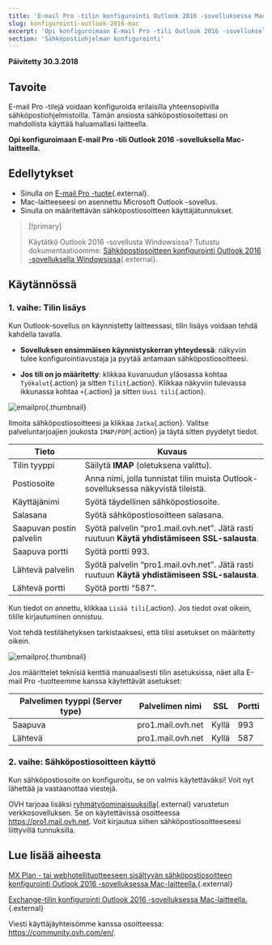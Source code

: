 ```yaml
---
title: 'E-mail Pro -tilin konfigurointi Outlook 2016 -sovelluksessa Mac-laitteella'
slug: konfigurointi-outlook-2016-mac
excerpt: 'Opi konfiguroimaan E-mail Pro -tili Outlook 2016 -sovelluksella Mac-laitteella'
section: 'Sähköpostiohjelman konfigurointi'
---
```


**Päivitetty 30.3.2018**

## Tavoite

E-mail Pro -tilejä voidaan konfiguroida erilaisilla yhteensopivilla sähköpostiohjelmistoilla. Tämän ansiosta sähköpostiosoitettasi on mahdollista käyttää haluamallasi laitteella.

**Opi konfiguroimaan E-mail Pro -tili Outlook 2016 -sovelluksella Mac-laitteella.**

## Edellytykset

- Sinulla on [E-mail Pro -tuote](https://www.ovh-hosting.fi/sahkopostit/email-pro/){.external}.
- Mac-laitteeseesi on asennettu Microsoft Outlook -sovellus.
- Sinulla on määritettävän sähköpostiosoitteen käyttäjätunnukset.

> [!primary]
>
> Käytätkö Outlook 2016 -sovellusta Windowsissa? Tutustu dokumentaatioomme: [Sähköpostiosoitteen konfigurointi Outlook 2016 -sovelluksella Windowsissa](https://docs.ovh.com/fi/emails-pro/konfigurointi-outlook-2016/){.external}.
>

## Käytännössä

### 1. vaihe: Tilin lisäys

Kun Outlook-sovellus on käynnistetty laitteessasi, tilin lisäys voidaan tehdä kahdella tavalla.

- **Sovelluksen ensimmäisen käynnistyskerran yhteydessä**: näkyviin tulee konfigurointiavustaja ja pyytää antamaan sähköpostiosoitteesi.

- **Jos tili on jo määritetty**: klikkaa kuvaruudun yläosassa kohtaa `Työkalut`{.action} ja sitten `Tilit`{.action}. Klikkaa näkyviin tulevassa ikkunassa kohtaa `+`{.action} ja sitten `Uusi tili`{.action}.

![emailpro](images/configuration-outlook-2016-mac-step1.png){.thumbnail}

Ilmoita sähköpostiosoitteesi ja klikkaa `Jatka`{.action}. Valitse palveluntarjoajien joukosta `IMAP/POP`{.action} ja täytä sitten pyydetyt tiedot.

|Tieto|Kuvaus|
|---|---|
|Tilin tyyppi|Säilytä **IMAP** (oletuksena valittu).|
|Postiosoite|Anna nimi, jolla tunnistat tilin muista Outlook-sovelluksessa näkyvistä tileistä.|
|Käyttäjänimi|Syötä täydellinen sähköpostiosoite.|
|Salasana|Syötä sähköpostiosoitteen salasana.|
|Saapuvan postin palvelin|Syötä palvelin “pro1.mail.ovh.net”. Jätä rasti ruutuun **Käytä yhdistämiseen SSL-salausta**.|
|Saapuva portti|Syötä portti 993.|
|Lähtevä palvelin|Syötä palvelin “pro1.mail.ovh.net”. Jätä rasti ruutuun **Käytä yhdistämiseen SSL-salausta**.|
|Lähtevä portti|Syötä portti “587”.|

Kun tiedot on annettu, klikkaa `Lisää tili`{.action}. Jos tiedot ovat oikein, tilille kirjautuminen onnistuu.

Voit tehdä testilähetyksen tarkistaaksesi, että tilisi asetukset on määritetty oikein.

![emailpro](images/configuration-outlook-2016-mac-step2.png){.thumbnail}

Jos määrittelet teknisiä kenttiä manuaalisesti tilin asetuksissa, näet alla E-mail Pro -tuotteemme kanssa käytettävät asetukset:

|Palvelimen tyyppi (Server type)|Palvelimen nimi|SSL|Portti|
|---|---|---|---|
|Saapuva|pro1.mail.ovh.net|Kyllä|993|
|Lähtevä|pro1.mail.ovh.net|Kyllä|587|

### 2. vaihe: Sähköpostiosoitteen käyttö

Kun sähköpostiosoite on konfiguroitu, se on valmis käytettäväksi! Voit nyt lähettää ja vastaanottaa viestejä.

OVH tarjoaa lisäksi [ryhmätyöominaisuuksilla](https://www.ovh-hosting.fi/sahkopostit/){.external} varustetun verkkosovelluksen. Se on käytettävissä osoitteessa <https://pro1.mail.ovh.net>. Voit kirjautua siihen sähköpostiosoitteeseesi liittyvillä tunnuksilla.

## Lue lisää aiheesta

[MX Plan - tai webhotellituotteeseen sisältyvän sähköpostiosoitteen konfigurointi Outlook 2016 -sovelluksessa Mac-laitteella.](https://docs.ovh.com/fi/emails/konfigurointi-outlook-2016-mac/){.external}

[Exchange-tilin konfigurointi Outlook 2016 -sovelluksessa Mac-laitteella.](https://docs.ovh.com/fi/microsoft-collaborative-solutions/konfigurointi-outlook-2016-mac/){.external}

Viesti käyttäjäyhteisömme kanssa osoitteessa: <https://community.ovh.com/en/>.